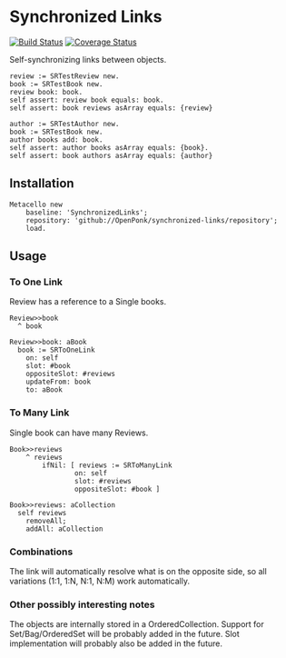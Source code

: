# Synchronized Links
[![Build Status](https://travis-ci.com/OpenPonk/synchronized-links.svg?branch=master)](https://travis-ci.com/OpenPonk/synchronized-links) [![Coverage Status](https://coveralls.io/repos/github/OpenPonk/synchronized-links/badge.svg?branch=master)](https://coveralls.io/github/OpenPonk/synchronized-links?branch=master)

Self-synchronizing links between objects.

```smalltalk
review := SRTestReview new.
book := SRTestBook new.
review book: book.
self assert: review book equals: book.
self assert: book reviews asArray equals: {review}
```

```smalltalk
author := SRTestAuthor new.
book := SRTestBook new.
author books add: book.
self assert: author books asArray equals: {book}.
self assert: book authors asArray equals: {author}
```

## Installation

```smalltalk
Metacello new
	baseline: 'SynchronizedLinks';
	repository: 'github://OpenPonk/synchronized-links/repository';
	load.
```

## Usage

### To One Link

Review has a reference to a Single books.

```smalltalk
Review>>book
  ^ book

Review>>book: aBook
  book := SRToOneLink
    on: self
    slot: #book
    oppositeSlot: #reviews
    updateFrom: book
    to: aBook
```

### To Many Link

Single book can have many Reviews.

```smalltalk
Book>>reviews
	^ reviews
		ifNil: [ reviews := SRToManyLink
				on: self
				slot: #reviews
				oppositeSlot: #book ]

Book>>reviews: aCollection
  self reviews
    removeAll;
    addAll: aCollection
```

### Combinations

The link will automatically resolve what is on the opposite side, so all variations (1:1, 1:N, N:1, N:M) work automatically.

### Other possibly interesting notes

The objects are internally stored in a OrderedCollection. Support for Set/Bag/OrderedSet will be probably added in the future.
Slot implementation will probably also be added in the future.
